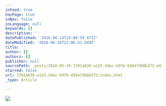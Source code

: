 ```yaml
---
inFeed: true
hasPage: true
inNav: false
inLanguage: null
keywords: []
description: ''
datePublished: '2016-06-14T22:06:59.872Z'
dateModified: '2016-06-14T22:06:41.949Z'
title: ''
author: []
authors: []
publisher: null
sourcePath: _posts/2016-05-26-7291a636-a125-4dec-b97b-03647d88b372.md
starred: false
url: 7291a636-a125-4dec-b97b-03647d88b372/index.html
_type: Article

---
```

![](https://the-grid-user-content.s3-us-west-2.amazonaws.com/ba4f5115-b935-456c-94ce-a65b18cecd0f.gif)